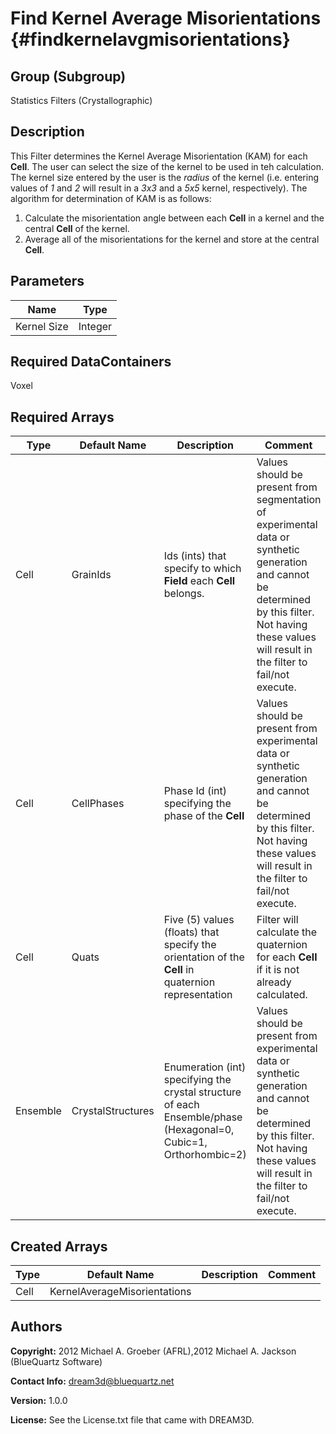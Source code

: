 Find Kernel Average Misorientations {#findkernelavgmisorientations}
======

## Group (Subgroup) ##
Statistics Filters (Crystallographic)

## Description ##
This Filter determines the Kernel Average Misorientation (KAM) for each **Cell**.  The user can select the size of the kernel to be used in teh calculation.  The kernel size entered by the user is the *radius* of the kernel (i.e. entering values of *1* and *2* will result in a *3x3* and a *5x5* kernel, respectively).  The algorithm for determination of KAM is as follows:

1. Calculate the misorientation angle between each **Cell** in a kernel and the central **Cell** of the kernel.
2. Average all of the misorientations for the kernel and store at the central **Cell**.



## Parameters ##

| Name | Type |
|------|------|
| Kernel Size | Integer |

## Required DataContainers ##
Voxel

## Required Arrays ##

| Type | Default Name | Description | Comment |
|------|--------------|-------------|---------|
| Cell | GrainIds | Ids (ints) that specify to which **Field** each **Cell** belongs. | Values should be present from segmentation of experimental data or synthetic generation and cannot be determined by this filter. Not having these values will result in the filter to fail/not execute. |
| Cell | CellPhases | Phase Id (int) specifying the phase of the **Cell** | Values should be present from experimental data or synthetic generation and cannot be determined by this filter. Not having these values will result in the filter to fail/not execute. |
| Cell | Quats | Five (5) values (floats) that specify the orientation of the **Cell** in quaternion representation | Filter will calculate the quaternion for each **Cell** if it is not already calculated. |
| Ensemble | CrystalStructures | Enumeration (int) specifying the crystal structure of each Ensemble/phase (Hexagonal=0, Cubic=1, Orthorhombic=2) | Values should be present from experimental data or synthetic generation and cannot be determined by this filter. Not having these values will result in the filter to fail/not execute. |

## Created Arrays ##

| Type | Default Name | Description | Comment |
|------|--------------|-------------|---------|
| Cell | KernelAverageMisorientations |  |  |

## Authors ##

**Copyright:** 2012 Michael A. Groeber (AFRL),2012 Michael A. Jackson (BlueQuartz Software)

**Contact Info:** dream3d@bluequartz.net

**Version:** 1.0.0

**License:**  See the License.txt file that came with DREAM3D.




